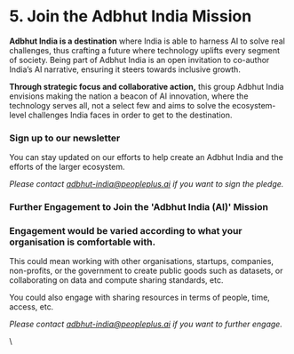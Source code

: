 # 5. Join the Adbhut India Mission

**Adbhut India is a destination** where India is able to harness AI to solve real challenges, thus crafting a future where technology uplifts every segment of society.  Being part of Adbhut India is an open invitation to co-author India’s AI narrative, ensuring it steers towards inclusive growth.

**Through strategic focus and collaborative action,** this group Adbhut India envisions making the nation a beacon of AI innovation, where the technology serves all, not a select few and aims to solve the ecosystem-level challenges India faces in order to get to the destination.



### Sign up to our newsletter

You can stay updated on our efforts to help create an Adbhut India and the efforts of the larger ecosystem.&#x20;

_Please contact adbhut-india@peopleplus.ai if you want to sign the pledge._



### Further Engagement to Join the 'Adbhut India (AI)' Mission

### &#x20;**Engagement** would be varied according to what your organisation is comfortable with.&#x20;

This could mean working with other organisations, startups, companies, non-profits, or the government to create public goods such as datasets, or collaborating on data and compute sharing standards, etc.&#x20;

You could also engage with sharing resources in terms of people, time, access, etc.

_Please contact adbhut-india@peopleplus.ai if you want to further engage._

\


